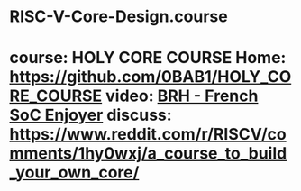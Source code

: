 # RISC-V-Core-Design.course
# course: HOLY CORE COURSE Home: https://github.com/0BAB1/HOLY_CORE_COURSE video: [BRH - French SoC Enjoyer](https://youtu.be/ix8vlIM7Iv8) discuss: https://www.reddit.com/r/RISCV/comments/1hy0wxj/a_course_to_build_your_own_core/
